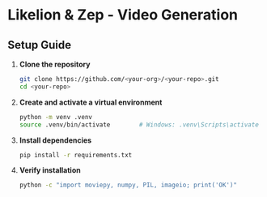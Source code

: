 # Likelion & Zep - Video Generation

## Setup Guide

1. **Clone the repository**
    ```bash
    git clone https://github.com/<your-org>/<your-repo>.git
    cd <your-repo>

2. **Create and activate a virtual environment**
     ```bash
    python -m venv .venv
    source .venv/bin/activate        # Windows: .venv\Scripts\activate
   
3. **Install dependencies**
    ```bash
    pip install -r requirements.txt
   
4. **Verify installation**
    ```bash
    python -c "import moviepy, numpy, PIL, imageio; print('OK')"
    
